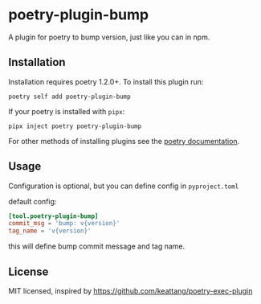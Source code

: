 # poetry-plugin-bump

A plugin for poetry to bump version, just like you can in npm.

## Installation

Installation requires poetry 1.2.0+. To install this plugin run:

`poetry self add poetry-plugin-bump`

If your poetry is installed with `pipx`:

```
pipx inject poetry poetry-plugin-bump
```

For other methods of installing plugins see
the [poetry documentation](https://python-poetry.org/docs/master/plugins/#the-plugin-add-command).

## Usage

Configuration is optional, but you can define config in `pyproject.toml`

default config:

```toml
[tool.poetry-plugin-bump]
commit_msg = 'bump: v{version}'
tag_name = 'v{version}'
```

this will define bump commit message and tag name.

## License

MIT licensed, inspired by https://github.com/keattang/poetry-exec-plugin
